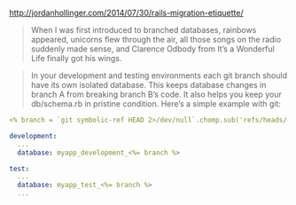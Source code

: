 http://jordanhollinger.com/2014/07/30/rails-migration-etiquette/

>When I was first introduced to branched databases, rainbows appeared, unicorns flew through the air, all those songs on the radio suddenly made sense, and Clarence Odbody from It’s a Wonderful Life finally got his wings.

>In your development and testing environments each git branch should have its own isolated database. This keeps database changes in branch A from breaking branch B’s code. It also helps you keep your db/schema.rb in pristine condition. Here’s a simple example with git:

```yml
<% branch = `git symbolic-ref HEAD 2>/dev/null`.chomp.sub('refs/heads/', '') %>

development:
  ...
  database: myapp_development_<%= branch %>

test:
  ...
  database: myapp_test_<%= branch %>
  ...
```
